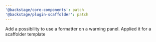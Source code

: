 ```yaml
---
'@backstage/core-components': patch
'@backstage/plugin-scaffolder': patch
---
```


Add a possibility to use a formatter on a warning panel. Applied it for a scaffolder template
